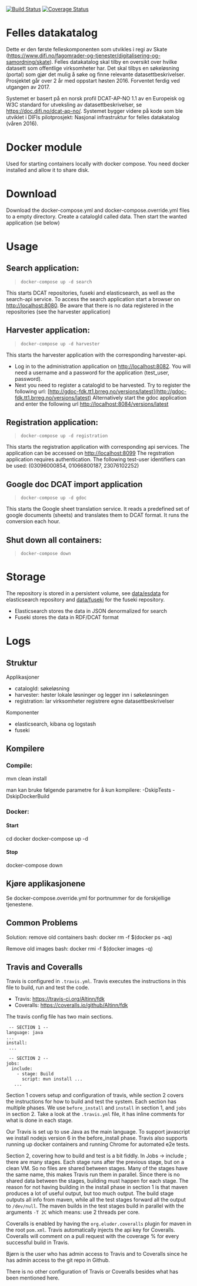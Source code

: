 [![Build Status](https://travis-ci.org/Altinn/fdk.svg?branch=master)](https://travis-ci.org/Altinn/fdk) 
[![Coverage Status](https://coveralls.io/repos/github/Altinn/fdk/badge.svg?branch=master)](https://coveralls.io/github/Altinn/fdk?branch=master)

# Felles datakatalog

Dette er den første felleskomponenten som utvikles i regi av 
Skate (https://www.difi.no/fagomrader-og-tjenester/digitalisering-og-samordning/skate). 
Felles datakatalog skal tilby en oversikt over hvilke datasett som offentlige
virksomheter har. Det skal tilbys en søkeløsning (portal) som gjør det mulig å 
søke og finne relevante datasettbeskrivelser. Prosjektet går over 2 år med 
oppstart høsten 2016. Forventet ferdig ved utgangen av 2017. 

Systemet er basert på en norsk profil DCAT-AP-NO 1.1 av en Europeisk og W3C standard
for utveksling av datasettbeskrivelser, se https://doc.difi.no/dcat-ap-no/. 
Systemet bygger videre på kode som ble utviklet i DIFIs pilotprosjekt: 
Nasjonal infrastruktur for felles datakatalog (våren 2016). 

# Docker module

Used for starting containers locally with docker compose. You need docker installed 
and allow it to share disk.

# Download
Download the docker-compose.yml and docker-compose.override.yml files to a empty directory. Create a catalogId called data. 
Then start the wanted application (se below) 

# Usage

## Search application:
>`docker-compose up -d search`

This starts DCAT repositories, fuseki and elasticsearch, as well as the search-api service. 
To access the search application start a browser on [http://localhost:8080](http://localhost:8080). Be aware that 
there is no data registered in the repositories (see the harvester application)

## Harvester application:
>`docker-compose up -d harvester`

This starts the harvester application with the corresponding harvester-api. 
  - Log in to the administration application on [http://localhost:8082](http://localhost:8082).
      You will need a username and a password for the application (test_user, password). 
  - Next you need to register a catalogId to be harvested. Try to register the following url: 
    [http://gdoc-fdk.tt1.brreg.no/versions/latest](http://gdoc-fdk.tt1.brreg.no/versions/latest)
    Alternatively start the gdoc application and enter the following url 
    [http://localhost:8084/versions/latest](http://localhost:8084/versions/latest)

## Registration application:
>`docker-compose up -d registration`

This starts the registration application with corresponding api services. 
The application can be accessed on [http://localhost:8099](http://localhost:8099)
The regstration application requires authentication. The following test-user identifiers 
can be used: (03096000854, 01066800187, 23076102252)

## Google doc DCAT import application
>`docker-compose up -d gdoc`

This starts the Google sheet translation service. It reads a predefined set of google 
documents (sheets) and translates them to DCAT format. It runs the conversion each hour.

## Shut down all containers:
>`docker-compose down`

# Storage
The repository is stored in a persistent volume, see [data/esdata](data/esdata) for elasticsearch 
repository and [data/fuseki](data/fuseki) for the fuseki repository. 
  * Elasticsearch stores the data in JSON denormalized for search
  * Fuseki stores the data in RDF/DCAT format

# Logs


## Struktur

Applikasjoner

* catalogId: søkeløsning 
* harvester: høster lokale løsninger og legger inn i søkeløsningen
* registration: lar virksomheter registrere egne datasettbeskrivelser


Komponenter

* elasticsearch, kibana og logstash
* fuseki

## Kompilere
### Compile:
mvn clean install
 
man kan bruke følgende parametre for å kun kompilere: -DskipTests -DskipDockerBuild 

### Docker:
#### Start
cd docker
docker-compose up -d

#### Stop
docker-compose down


## Kjøre applikasjonene 

Se docker-compose.override.yml for portnummer for de forskjellige tjenestene.


## Common Problems

Solution: remove old containers
bash: docker rm -f $(docker ps -aq)

Remove old images
bash: docker rmi -f $(docker images -q)


## Travis and Coveralls

Travis is configured in `.travis.yml`. Travis executes the instructions in this file to build, 
run and test the code.

 - Travis: https://travis-ci.org/Altinn/fdk
 - Coveralls: https://coveralls.io/github/Altinn/fdk

The travis config file has two main sections.

```$yml
 -- SECTION 1 --
language: java
...
install:
 ...

 -- SECTION 2 --
jobs:
  include:
    - stage: Build
      script: mvn install ...
   ...

```

Section 1 covers setup and configuration of travis, while section 2 covers the 
instructions for how to build and test the system. Each section has multiple phases. We use 
`before_install` and `install` in section 1, and `jobs` in section 2. Take a look at the `.travis.yml` file, 
it has inline comments for what is done in each stage.

Our Travis is set up to use Java as the main language. To support javascript we install nodejs 
version 6 in the before_install phase. Travis also supports running up docker containers and running
Chrome for automated e2e tests.

Section 2, covering how to build and test is a bit fiddly. In Jobs -> include ; there 
are many stages. Each stage runs after the previous stage, but on a clean VM. So no files are shared
between stages. Many of the stages have the same name, this makes Travis run them in parallel.
Since there is no shared data between the stages, building must happen for each stage. The reason 
for not having building in the install phase in section 1 is that maven produces a lot of useful output,
but too much output. The build stage outputs all info from maven, while all the test stages forward 
all the output to `/dev/null`. The maven builds in the test stages build in parallel with the arguments
`-T 2C` which means: use 2 threads per core. 

Coveralls is enabled by having the `org.eluder.coveralls` plugin for maven in the root `pom.xml`. 
Travis automatically injects the api key for Coveralls. Coveralls will comment on a pull request with the 
coverage % for every successful build in Travis. 

Bjørn is the user who has admin access to Travis and to Coveralls since he has admin access to the git 
repo in Github.

There is no other configuration of Travis or Coveralls besides what has been mentioned here.


 
